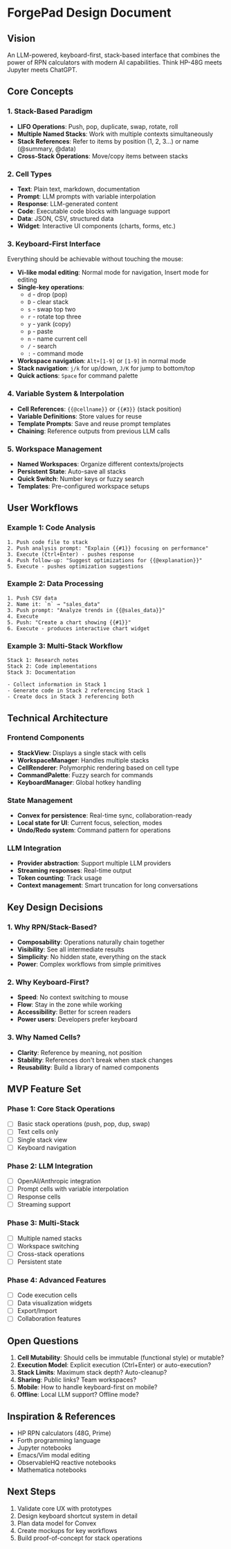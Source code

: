 # ForgePad Design Document

## Vision
An LLM-powered, keyboard-first, stack-based interface that combines the power of RPN calculators with modern AI capabilities. Think HP-48G meets Jupyter meets ChatGPT.

## Core Concepts

### 1. Stack-Based Paradigm
- **LIFO Operations**: Push, pop, duplicate, swap, rotate, roll
- **Multiple Named Stacks**: Work with multiple contexts simultaneously
- **Stack References**: Refer to items by position (1, 2, 3...) or name (@summary, @data)
- **Cross-Stack Operations**: Move/copy items between stacks

### 2. Cell Types
- **Text**: Plain text, markdown, documentation
- **Prompt**: LLM prompts with variable interpolation
- **Response**: LLM-generated content
- **Code**: Executable code blocks with language support
- **Data**: JSON, CSV, structured data
- **Widget**: Interactive UI components (charts, forms, etc.)

### 3. Keyboard-First Interface
Everything should be achievable without touching the mouse:
- **Vi-like modal editing**: Normal mode for navigation, Insert mode for editing
- **Single-key operations**: 
  - `d` - drop (pop)
  - `D` - clear stack
  - `s` - swap top two
  - `r` - rotate top three
  - `y` - yank (copy)
  - `p` - paste
  - `n` - name current cell
  - `/` - search
  - `:` - command mode
- **Workspace navigation**: `Alt+[1-9]` or `[1-9]` in normal mode
- **Stack navigation**: `j/k` for up/down, `J/K` for jump to bottom/top
- **Quick actions**: `Space` for command palette

### 4. Variable System & Interpolation
- **Cell References**: `{{@cellname}}` or `{{#3}}` (stack position)
- **Variable Definitions**: Store values for reuse
- **Template Prompts**: Save and reuse prompt templates
- **Chaining**: Reference outputs from previous LLM calls

### 5. Workspace Management
- **Named Workspaces**: Organize different contexts/projects
- **Persistent State**: Auto-save all stacks
- **Quick Switch**: Number keys or fuzzy search
- **Templates**: Pre-configured workspace setups

## User Workflows

### Example 1: Code Analysis
```
1. Push code file to stack
2. Push analysis prompt: "Explain {{#1}} focusing on performance"
3. Execute (Ctrl+Enter) - pushes response
4. Push follow-up: "Suggest optimizations for {{@explanation}}"
5. Execute - pushes optimization suggestions
```

### Example 2: Data Processing
```
1. Push CSV data
2. Name it: `n` → "sales_data"
3. Push prompt: "Analyze trends in {{@sales_data}}"
4. Execute
5. Push: "Create a chart showing {{#1}}"
6. Execute - produces interactive chart widget
```

### Example 3: Multi-Stack Workflow
```
Stack 1: Research notes
Stack 2: Code implementations  
Stack 3: Documentation

- Collect information in Stack 1
- Generate code in Stack 2 referencing Stack 1
- Create docs in Stack 3 referencing both
```

## Technical Architecture

### Frontend Components
- **StackView**: Displays a single stack with cells
- **WorkspaceManager**: Handles multiple stacks
- **CellRenderer**: Polymorphic rendering based on cell type
- **CommandPalette**: Fuzzy search for commands
- **KeyboardManager**: Global hotkey handling

### State Management
- **Convex for persistence**: Real-time sync, collaboration-ready
- **Local state for UI**: Current focus, selection, modes
- **Undo/Redo system**: Command pattern for operations

### LLM Integration
- **Provider abstraction**: Support multiple LLM providers
- **Streaming responses**: Real-time output
- **Token counting**: Track usage
- **Context management**: Smart truncation for long conversations

## Key Design Decisions

### 1. Why RPN/Stack-Based?
- **Composability**: Operations naturally chain together
- **Visibility**: See all intermediate results
- **Simplicity**: No hidden state, everything on the stack
- **Power**: Complex workflows from simple primitives

### 2. Why Keyboard-First?
- **Speed**: No context switching to mouse
- **Flow**: Stay in the zone while working
- **Accessibility**: Better for screen readers
- **Power users**: Developers prefer keyboard

### 3. Why Named Cells?
- **Clarity**: Reference by meaning, not position
- **Stability**: References don't break when stack changes
- **Reusability**: Build a library of named components

## MVP Feature Set

### Phase 1: Core Stack Operations
- [ ] Basic stack operations (push, pop, dup, swap)
- [ ] Text cells only
- [ ] Single stack view
- [ ] Keyboard navigation

### Phase 2: LLM Integration
- [ ] OpenAI/Anthropic integration
- [ ] Prompt cells with variable interpolation
- [ ] Response cells
- [ ] Streaming support

### Phase 3: Multi-Stack
- [ ] Multiple named stacks
- [ ] Workspace switching
- [ ] Cross-stack operations
- [ ] Persistent state

### Phase 4: Advanced Features
- [ ] Code execution cells
- [ ] Data visualization widgets
- [ ] Export/Import
- [ ] Collaboration features

## Open Questions

1. **Cell Mutability**: Should cells be immutable (functional style) or mutable?
2. **Execution Model**: Explicit execution (Ctrl+Enter) or auto-execution?
3. **Stack Limits**: Maximum stack depth? Auto-cleanup?
4. **Sharing**: Public links? Team workspaces?
5. **Mobile**: How to handle keyboard-first on mobile?
6. **Offline**: Local LLM support? Offline mode?

## Inspiration & References
- HP RPN calculators (48G, Prime)
- Forth programming language
- Jupyter notebooks
- Emacs/Vim modal editing
- ObservableHQ reactive notebooks
- Mathematica notebooks

## Next Steps
1. Validate core UX with prototypes
2. Design keyboard shortcut system in detail
3. Plan data model for Convex
4. Create mockups for key workflows
5. Build proof-of-concept for stack operations